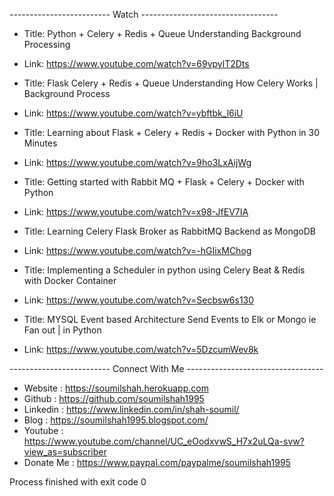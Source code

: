 ------------------------- Watch ----------------------------------

* Title: Python + Celery + Redis + Queue Understanding Background Processing
* Link:  https://www.youtube.com/watch?v=69vpylT2Dts
                

* Title: Flask Celery + Redis  + Queue  Understanding How Celery Works | Background Process
* Link:  https://www.youtube.com/watch?v=ybftbk_l6iU
                

* Title: Learning about Flask + Celery + Redis + Docker with Python in 30 Minutes
* Link:  https://www.youtube.com/watch?v=9ho3LxAijWg
                

* Title: Getting started with Rabbit MQ + Flask + Celery + Docker with Python
* Link:  https://www.youtube.com/watch?v=x98-JfEV7IA
                

* Title: Learning Celery Flask Broker as RabbitMQ Backend as MongoDB
* Link:  https://www.youtube.com/watch?v=-hGIixMChog
                

* Title: Implementing a Scheduler in python using Celery Beat & Redis  with Docker Container
* Link:  https://www.youtube.com/watch?v=Secbsw6s130
                

* Title: MYSQL Event based Architecture Send Events to Elk or Mongo ie Fan out | in Python
* Link:  https://www.youtube.com/watch?v=5DzcumWev8k
                
------------------------- Connect With Me ----------------------------------
* Website : https://soumilshah.herokuapp.com
* Github : https://github.com/soumilshah1995
* Linkedin : https://www.linkedin.com/in/shah-soumil/
* Blog : https://soumilshah1995.blogspot.com/
* Youtube :  https://www.youtube.com/channel/UC_eOodxvwS_H7x2uLQa-svw?view_as=subscriber
* Donate Me :  https://www.paypal.com/paypalme/soumilshah1995

Process finished with exit code 0
